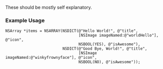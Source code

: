 These should be mostly self explanatory.

### Example Usage ###
```
NSArray *items = NSARRAY(NSDICT(@"Hello World!", @"title",
                                [NSImage imageNamed:@"worldHello"], @"icon",
                                NSBOOL(YES), @"isAwesome"),
                         NSDICT(@"Good Bye, World!", @"title",
                                [NSImage imageNamed:@"winkyfrownyface"], @"icon",
                                NSBOOL(NO), @"isAwesome"));
```